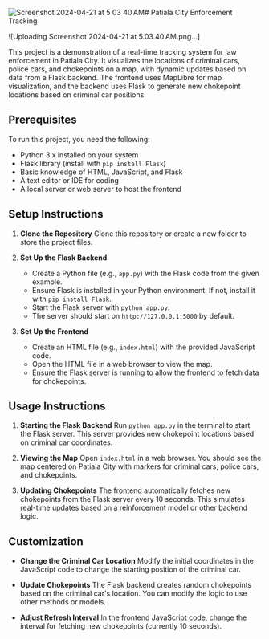 ![Screenshot 2024-04-21 at 5 03 40 AM](https://github.com/gopal-ag/Reinforcement_Learning_HackOwasp6-/assets/82232811/c72425fa-d661-4c80-bbb6-3beef073dbca)# Patiala City Enforcement Tracking

![Uploading Screenshot 2024-04-21 at 5.03.40 AM.png…]

This project is a demonstration of a real-time tracking system for law enforcement in Patiala City. It visualizes the locations of criminal cars, police cars, and chokepoints on a map, with dynamic updates based on data from a Flask backend. The frontend uses MapLibre for map visualization, and the backend uses Flask to generate new chokepoint locations based on criminal car positions.

## Prerequisites

To run this project, you need the following:

- Python 3.x installed on your system
- Flask library (install with `pip install Flask`)
- Basic knowledge of HTML, JavaScript, and Flask
- A text editor or IDE for coding
- A local server or web server to host the frontend

## Setup Instructions

1. **Clone the Repository**
   Clone this repository or create a new folder to store the project files.

2. **Set Up the Flask Backend**
   - Create a Python file (e.g., `app.py`) with the Flask code from the given example.
   - Ensure Flask is installed in your Python environment. If not, install it with `pip install Flask`.
   - Start the Flask server with `python app.py`.
   - The server should start on `http://127.0.0.1:5000` by default.

3. **Set Up the Frontend**
   - Create an HTML file (e.g., `index.html`) with the provided JavaScript code.
   - Open the HTML file in a web browser to view the map.
   - Ensure the Flask server is running to allow the frontend to fetch data for chokepoints.

## Usage Instructions

1. **Starting the Flask Backend**
   Run `python app.py` in the terminal to start the Flask server. This server provides new chokepoint locations based on criminal car coordinates.

2. **Viewing the Map**
   Open `index.html` in a web browser. You should see the map centered on Patiala City with markers for criminal cars, police cars, and chokepoints.

3. **Updating Chokepoints**
   The frontend automatically fetches new chokepoints from the Flask server every 10 seconds. This simulates real-time updates based on a reinforcement model or other backend logic.

## Customization

- **Change the Criminal Car Location**
  Modify the initial coordinates in the JavaScript code to change the starting position of the criminal car.

- **Update Chokepoints**
  The Flask backend creates random chokepoints based on the criminal car's location. You can modify the logic to use other methods or models.

- **Adjust Refresh Interval**
  In the frontend JavaScript code, change the interval for fetching new chokepoints (currently 10 seconds).


